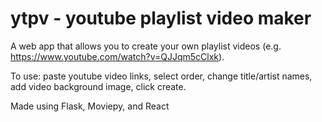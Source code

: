 # ytpv - youtube playlist video maker

A web app that allows you to create your own playlist videos (e.g. https://www.youtube.com/watch?v=QJJqm5cClxk).

To use: paste youtube video links, select order, change title/artist names, add video background image, click create.

Made using Flask, Moviepy, and React
